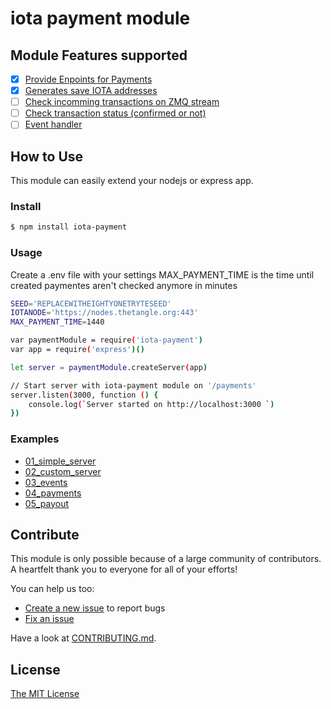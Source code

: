 # iota payment module

## Module Features supported

- [x] [Provide Enpoints for Payments]()
- [x] [Generates save IOTA addresses]()
- [ ] [Check incomming transactions on ZMQ stream]()
- [ ] [Check transaction status (confirmed or not) ]()
- [ ] [Event handler]()

## How to Use

This module can easily extend your nodejs or express app.

### Install

```bash
$ npm install iota-payment
```

### Usage

Create a .env file with your settings
MAX_PAYMENT_TIME is the time until created paymentes aren't checked anymore in minutes

```bash
SEED='REPLACEWITHEIGHTYONETRYTESEED'
IOTANODE='https://nodes.thetangle.org:443'
MAX_PAYMENT_TIME=1440
```

```bash
var paymentModule = require('iota-payment')
var app = require('express')()

let server = paymentModule.createServer(app)

// Start server with iota-payment module on '/payments'
server.listen(3000, function () {
    console.log(`Server started on http://localhost:3000 `)
})
```

### Examples

- [01_simple_server](./examples/01_simple_server.js)
- [02_custom_server](./examples/02_custom_server.js)
- [03_events](./examples/03_events.js)
- [04_payments](./examples/04_payments.js)
- [05_payout](./examples/05_payout.js)

## Contribute

This module is only possible because of a large community of contributors. A heartfelt thank you to everyone for all of your efforts!

You can help us too:

- [Create a new issue](https://github.com/machineeconomy/iota-payment/issues/new) to report bugs
- [Fix an issue](https://github.com/machineeconomy/iota-payment/issues)

Have a look at [CONTRIBUTING.md](https://github.com/solid/node-solid-server/blob/master/CONTRIBUTING.md).

## License

[The MIT License](https://github.com/solid/node-solid-server/blob/master/LICENSE.md)
